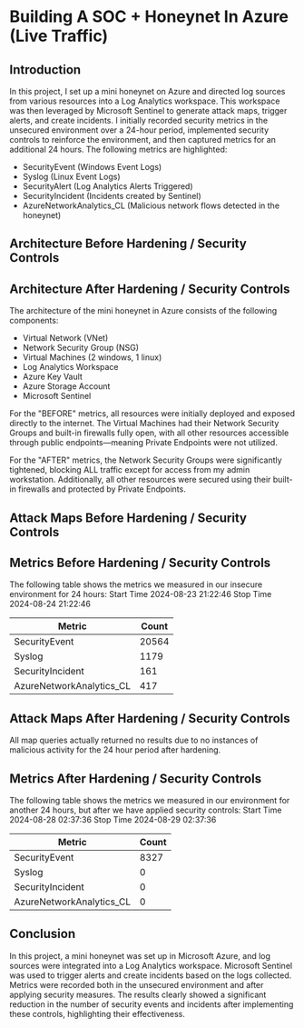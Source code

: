 # Building A SOC + Honeynet In Azure (Live Traffic)

## Introduction
In this project, I set up a mini honeynet on Azure and directed log sources from various resources into a Log Analytics workspace. This workspace was then leveraged by Microsoft Sentinel to generate attack maps, trigger alerts, and create incidents. I initially recorded security metrics in the unsecured environment over a 24-hour period, implemented security controls to reinforce the environment, and then captured metrics for an additional 24 hours. The following metrics are highlighted:

- SecurityEvent (Windows Event Logs)
- Syslog (Linux Event Logs)
- SecurityAlert (Log Analytics Alerts Triggered)
- SecurityIncident (Incidents created by Sentinel)
- AzureNetworkAnalytics_CL (Malicious network flows detected in the honeynet)

## Architecture Before Hardening / Security Controls

## Architecture After Hardening / Security Controls

The architecture of the mini honeynet in Azure consists of the following components:

- Virtual Network (VNet)
- Network Security Group (NSG)
- Virtual Machines (2 windows, 1 linux)
- Log Analytics Workspace
- Azure Key Vault
- Azure Storage Account
- Microsoft Sentinel

For the "BEFORE" metrics, all resources were initially deployed and exposed directly to the internet. The Virtual Machines had their Network Security Groups and built-in firewalls fully open, with all other resources accessible through public endpoints—meaning Private Endpoints were not utilized.

For the "AFTER" metrics, the Network Security Groups were significantly tightened, blocking ALL traffic except for access from my admin workstation. Additionally, all other resources were secured using their built-in firewalls and protected by Private Endpoints.

## Attack Maps Before Hardening / Security Controls

## Metrics Before Hardening / Security Controls

The following table shows the metrics we measured in our insecure environment for 24 hours:
Start Time 2024-08-23 21:22:46
Stop Time 2024-08-24 21:22:46

| Metric                   | Count
| ------------------------ | -----
| SecurityEvent            | 20564
| Syslog                   | 1179
| SecurityIncident         | 161
| AzureNetworkAnalytics_CL | 417

## Attack Maps After Hardening / Security Controls

All map queries actually returned no results due to no instances of malicious activity for the 24 hour period after hardening.

## Metrics After Hardening / Security Controls

The following table shows the metrics we measured in our environment for another 24 hours, but after we have applied security controls:
Start Time 2024-08-28 02:37:36
Stop Time	2024-08-29 02:37:36

| Metric                   | Count
| ------------------------ | -----
| SecurityEvent            | 8327
| Syslog                   | 0
| SecurityIncident         | 0
| AzureNetworkAnalytics_CL | 0

## Conclusion

In this project, a mini honeynet was set up in Microsoft Azure, and log sources were integrated into a Log Analytics workspace. Microsoft Sentinel was used to trigger alerts and create incidents based on the logs collected. Metrics were recorded both in the unsecured environment and after applying security measures. The results clearly showed a significant reduction in the number of security events and incidents after implementing these controls, highlighting their effectiveness.





